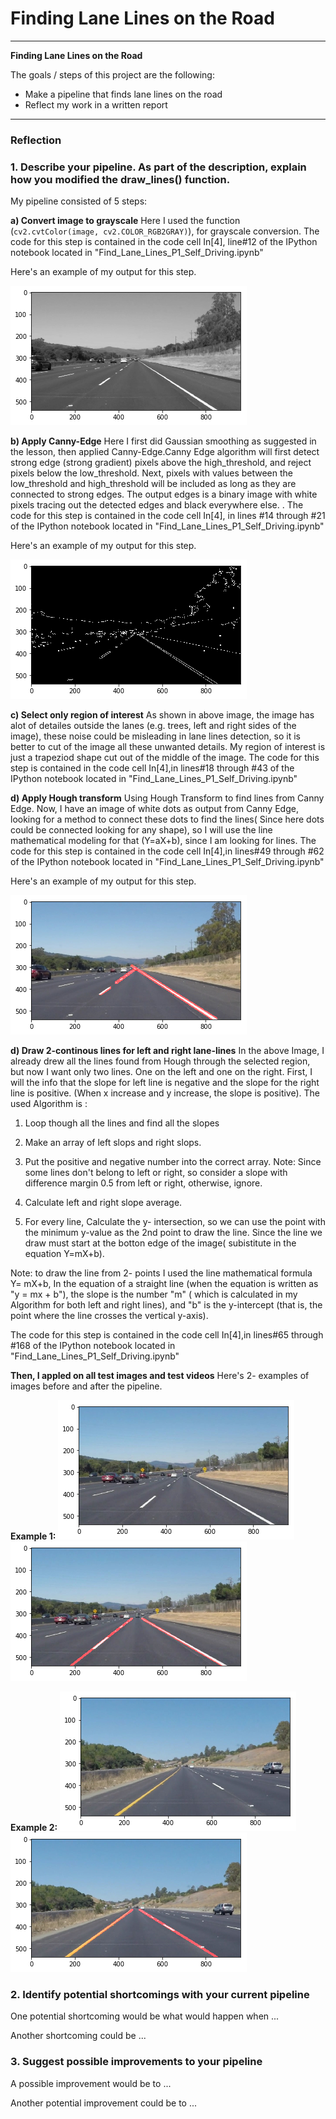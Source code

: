 # **Finding Lane Lines on the Road** 

---

**Finding Lane Lines on the Road**

The goals / steps of this project are the following:
* Make a pipeline that finds lane lines on the road
* Reflect my work in a written report


[//]: # (Image References)

[image1]: ./test_images_output/grayscale.png "Grayscale"
[image2]: ./test_images_output/Canny-Edge.png "CannyEdge"
[image3]: ./test_images_output/Hough-transform.png "HoughTransform"
[image4]: ./test_images_output/test1_before_pipeline.png "test1"
[image5]: ./test_images_output/test1_after_pipeline.png "test1_pipeline"
[image6]: ./test_images_output/test2_before_pipeline.png "test2"
[image7]: ./test_images_output/test2_after_pipeline.png "test2_pipeline"

---

### Reflection

### 1. Describe your pipeline. As part of the description, explain how you modified the draw_lines() function.

My pipeline consisted of 5 steps:

**a) Convert image to grayscale**
  Here  I used the function (`cv2.cvtColor(image, cv2.COLOR_RGB2GRAY)`), for grayscale conversion. 
The code for this step is contained in the code cell In[4], line#12 of the IPython notebook located in "Find_Lane_Lines_P1_Self_Driving.ipynb"

Here's an example of my output for this step. 

![Grayscale_img][image1]

**b) Apply Canny-Edge**
 Here  I first did Gaussian smoothing as suggested in the lesson, then applied Canny-Edge.Canny Edge algorithm will first detect strong edge (strong gradient) pixels above the high_threshold, and reject pixels below the low_threshold. Next, pixels with values between the low_threshold and high_threshold will be included as long as they are connected to strong edges. The output edges is a binary image with white pixels tracing out the detected edges and black everywhere else. . 
The code for this step is contained in the code cell In[4], in lines #14 through #21  of the IPython notebook located in "Find_Lane_Lines_P1_Self_Driving.ipynb"

Here's an example of my output for this step. 

![CannyEdge_img][image2]

**c) Select only region of interest**
  As shown in above image, the image has alot of detailes outside the lanes (e.g. trees, left and right sides of the image), these noise could be misleading in lane lines detection, so it is better to cut of the image all these unwanted details. My region of interest is just a trapeziod shape cut out of the middle of the image. 
The code for this step is contained in the code cell In[4],in  lines#18 through #43 of the IPython notebook located in "Find_Lane_Lines_P1_Self_Driving.ipynb"

**d) Apply Hough transform**
 Using Hough Transform to find lines from Canny Edge. Now, I have an image of white dots as output from Canny Edge, looking for a method to connect these dots to find the lines( Since here dots could be connected looking for any shape), so I will use the line mathematical modeling for that (Y=aX+b), since I am looking for lines.
The code for this step is contained in the code cell In[4],in  lines#49 through #62 of the IPython notebook located in "Find_Lane_Lines_P1_Self_Driving.ipynb"

Here's an example of my output for this step. 

![HoughTransform_img][image3]

**d) Draw 2-continous lines for left and right lane-lines**
In the above Image, I already drew all the lines found from Hough through the selected region, but now I want only two lines. One on the left and one on the right. First, I will the info that the slope for left line is negative and the slope for the right line is positive. (When x increase and y increase, the slope is positive). The used Algorithm is :

  1) Loop though all the lines and find all the slopes

  2) Make an array of left slops and right slops.

  3) Put the positive and negative number into the correct array. Note: Since some lines don't belong to left or right, so consider a        slope with difference margin 0.5 from left or right, otherwise, ignore.

  4) Calculate left and right slope average.

  5) For every line, Calculate the y- intersection, so we can use the point with the minimum y-value as the 2nd point to draw the line.   Since the line we draw must start at the botton edge of the image( subistitute in the equation Y=mX+b).

Note: to draw the line from 2- points I used the line mathematical formula Y= mX+b, In the equation of a straight line (when the equation is written as "y = mx + b"), the slope is the number "m" ( which is calculated in my Algorithm for both left and right lines), and "b" is the y-intercept (that is, the point where the line crosses the vertical y-axis).

The code for this step is contained in the code cell In[4],in  lines#65 through #168 of the IPython notebook located in "Find_Lane_Lines_P1_Self_Driving.ipynb"


**Then, I appled on all test images and test videos**
Here's 2- examples of  images before and after the pipeline. 

**Example 1:**
![test1_before_pipeline img][image4]
![test1_after_pipeline img][image5]

**Example 2:**
![test2_before_pipeline img][image6]
![test2_after_pipeline img][image7]


### 2. Identify potential shortcomings with your current pipeline


One potential shortcoming would be what would happen when ... 

Another shortcoming could be ...


### 3. Suggest possible improvements to your pipeline

A possible improvement would be to ...

Another potential improvement could be to ...
